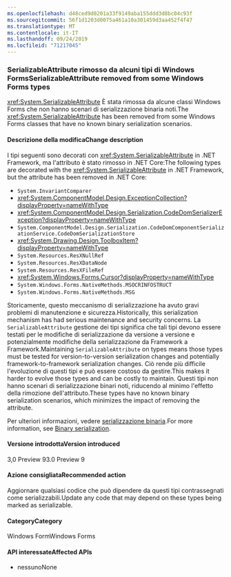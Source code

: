 ```yaml
---
ms.openlocfilehash: d48ced9d0201a33f9149aba155ddd3d8bc04c93f
ms.sourcegitcommit: 56f1d1203d0075a461a10a301459d3aa452f4f47
ms.translationtype: MT
ms.contentlocale: it-IT
ms.lasthandoff: 09/24/2019
ms.locfileid: "71217045"
---
```

### <a name="serializableattribute-removed-from-some-windows-forms-types"></a><span data-ttu-id="a43de-101">SerializableAttribute rimosso da alcuni tipi di Windows Forms</span><span class="sxs-lookup"><span data-stu-id="a43de-101">SerializableAttribute removed from some Windows Forms types</span></span>

<span data-ttu-id="a43de-102"><xref:System.SerializableAttribute> È stata rimossa da alcune classi Windows Forms che non hanno scenari di serializzazione binaria noti.</span><span class="sxs-lookup"><span data-stu-id="a43de-102">The <xref:System.SerializableAttribute> has been removed from some Windows Forms classes that have no known binary serialization scenarios.</span></span>

#### <a name="change-description"></a><span data-ttu-id="a43de-103">Descrizione della modifica</span><span class="sxs-lookup"><span data-stu-id="a43de-103">Change description</span></span>

<span data-ttu-id="a43de-104">I tipi seguenti sono decorati con <xref:System.SerializableAttribute> in .NET Framework, ma l'attributo è stato rimosso in .NET Core:</span><span class="sxs-lookup"><span data-stu-id="a43de-104">The following types are decorated with the <xref:System.SerializableAttribute> in .NET Framework, but the attribute has been removed in .NET Core:</span></span>

- `System.InvariantComparer`
- <xref:System.ComponentModel.Design.ExceptionCollection?displayProperty=nameWithType>
- <xref:System.ComponentModel.Design.Serialization.CodeDomSerializerException?displayProperty=nameWithType>
- `System.ComponentModel.Design.Serialization.CodeDomComponentSerializationService.CodeDomSerializationStore`
- <xref:System.Drawing.Design.ToolboxItem?displayProperty=nameWithType>
- `System.Resources.ResXNullRef`
- `System.Resources.ResXDataNode`
- `System.Resources.ResXFileRef`
- <xref:System.Windows.Forms.Cursor?displayProperty=nameWithType>
- `System.Windows.Forms.NativeMethods.MSOCRINFOSTRUCT`
- `System.Windows.Forms.NativeMethods.MSG`

<span data-ttu-id="a43de-105">Storicamente, questo meccanismo di serializzazione ha avuto gravi problemi di manutenzione e sicurezza.</span><span class="sxs-lookup"><span data-stu-id="a43de-105">Historically, this serialization mechanism has had serious maintenance and security concerns.</span></span> <span data-ttu-id="a43de-106">La `SerializableAttribute` gestione dei tipi significa che tali tipi devono essere testati per le modifiche di serializzazione da versione a versione e potenzialmente modifiche della serializzazione da Framework a Framework.</span><span class="sxs-lookup"><span data-stu-id="a43de-106">Maintaining `SerializableAttribute` on types means those types must be tested for version-to-version serialization changes and potentially framework-to-framework serialization changes.</span></span> <span data-ttu-id="a43de-107">Ciò rende più difficile l'evoluzione di questi tipi e può essere costoso da gestire.</span><span class="sxs-lookup"><span data-stu-id="a43de-107">This makes it harder to evolve those types and can be costly to maintain.</span></span> <span data-ttu-id="a43de-108">Questi tipi non hanno scenari di serializzazione binari noti, riducendo al minimo l'effetto della rimozione dell'attributo.</span><span class="sxs-lookup"><span data-stu-id="a43de-108">These types have no known binary serialization scenarios, which minimizes the impact of removing the attribute.</span></span>

<span data-ttu-id="a43de-109">Per ulteriori informazioni, vedere [serializzazione binaria](~/docs/standard/serialization/binary-serialization.md).</span><span class="sxs-lookup"><span data-stu-id="a43de-109">For more information, see [Binary serialization](~/docs/standard/serialization/binary-serialization.md).</span></span>

#### <a name="version-introduced"></a><span data-ttu-id="a43de-110">Versione introdotta</span><span class="sxs-lookup"><span data-stu-id="a43de-110">Version introduced</span></span>

<span data-ttu-id="a43de-111">3,0 Preview 9</span><span class="sxs-lookup"><span data-stu-id="a43de-111">3.0 Preview 9</span></span>

#### <a name="recommended-action"></a><span data-ttu-id="a43de-112">Azione consigliata</span><span class="sxs-lookup"><span data-stu-id="a43de-112">Recommended action</span></span>

<span data-ttu-id="a43de-113">Aggiornare qualsiasi codice che può dipendere da questi tipi contrassegnati come serializzabili.</span><span class="sxs-lookup"><span data-stu-id="a43de-113">Update any code that may depend on these types being marked as serializable.</span></span>

#### <a name="category"></a><span data-ttu-id="a43de-114">Category</span><span class="sxs-lookup"><span data-stu-id="a43de-114">Category</span></span>

<span data-ttu-id="a43de-115">Windows Form</span><span class="sxs-lookup"><span data-stu-id="a43de-115">Windows Forms</span></span>

#### <a name="affected-apis"></a><span data-ttu-id="a43de-116">API interessate</span><span class="sxs-lookup"><span data-stu-id="a43de-116">Affected APIs</span></span>

- <span data-ttu-id="a43de-117">nessuno</span><span class="sxs-lookup"><span data-stu-id="a43de-117">None</span></span>

<!--

### Affected APIs

- Not detectable via API analysis

-->
